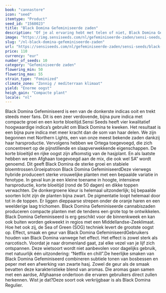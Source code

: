 ```yaml
---
book: "cannastore"
icon: "seed"
itemtype: "Product"
seed_id: "1560023"
title: "Black Domina Gefeminiseerde zaden"
description: "Of je al ervaring hebt met telen of niet, Black Domina Gefeminiseerd is een perfect voorbeeld van eersteklas indicagenetica. Sterk en sensueel!"
image: "https://img.sensiseeds.com/nl/gefeminiseerde-zaden/sensi-seeds/black-domina-image.png"
slug: "/nl-black-domina-gefeminiseerde-zaden"
url: "https://sensiseeds.com/nl/gefeminiseerde-zaden/sensi-seeds/black-domina?a_aid=cannastore"
price: 110
currency: "eur"
number_of_seeds: 10
category: "Gefeminiseerde zaden"
flowering_min: 50
flowering_max: 55
strain_type: "Feminized"
climate_zone: "Zonnig / mediterraan klimaat"
yield: "Enorme oogst"
heigh_gain: "Compacte plant"
locale: "nl"
---
```

Black Domina Gefeminiseerd is een van de donkerste indicas ooit en trekt steeds meer fans. Dit is een zeer verdovende, bijna pure indica met compacte groei en een korte bloeitijd.Sensi Seeds heeft vier kwalitatief hoogwaardige indica’s gebruikt om Black Domina te kweken. Het resultaat is een bijna pure indica met meer kracht dan de som van haar delen. We zijn begonnen met Northern Lights, een van onze meest bekende zaden dankzij haar harsproductie. Vervolgens hebben we Ortega toegevoegd, die zich concentreert op de pijnstillende en slaapverwekkende eigenschappen. De korte bloeitijd en rijke oogst zijn afkomstig van de hasjplant. En als laatste hebben we een Afghaan toegevoegd aan de mix, die ook wel SA” wordt genoemd. Dit geeft Black Domina de sterke groei en stabiele bloemtrossen.Groeipatroon Black Domina GefeminiseerdDeze vierwegs hybride produceert sterke vrouwelijke planten met een bepaalde variatie in fenotype. In geval kun je een kleine toename in hoogte, intensieve harsproductie, korte bloeitijd (rond de 50 dagen) en dikke toppen verwachten. De donkergroene kleur is helemaal uitzonderlijk; bij bepaalde soorten licht zijn de planten bijna zwart. De pigmentatie loopt helemaal door tot in de toppen. Er liggen dieppaarse strepen onder de oranje haren en een weelderige laag trichomen. Black Domina Gefeminiseerde cannabiszaden produceren compacte planten met de tendens een grote top te ontwikkelen. Black Domina Gefeminiseerd is erg geschikt voor de binnenkweek en kan ook buiten worden gekweekt in regios met een Middellandse-Zeeklimaat. Hoe het ook zij, de Sea of Green (SOG) techniek levert de grootste oogst op. Effect, smaak en geur van Black Domina GefeminiseerdGebruikers houden van Black Domina vanwege het effect. Het effect is zowel sterk als narcotisch. Voordat je naar dromenland gaat, zal elke vezel van je lijf zich ontspannen. Deze wietsoort wordt niet aanbevolen voor dagelijks gebruik, met natuurlijk één uitzondering: “Netflix en chill”.De heerlijke smaken van Black Domina Gefeminiseerd combineren subtiele tonen van bosbessen en peper met een afwerking van zwarte hasj. Zowel de geur als de smaak bevatten deze karakteristieke blend van aromas. Die aromas gaan samen met een aardse, Afghaanse ondertoon die ervaren gebruikers direct zullen herkennen. Wist je dat?Deze soort ook verkrijgbaar is als Black Domina Regulier.
